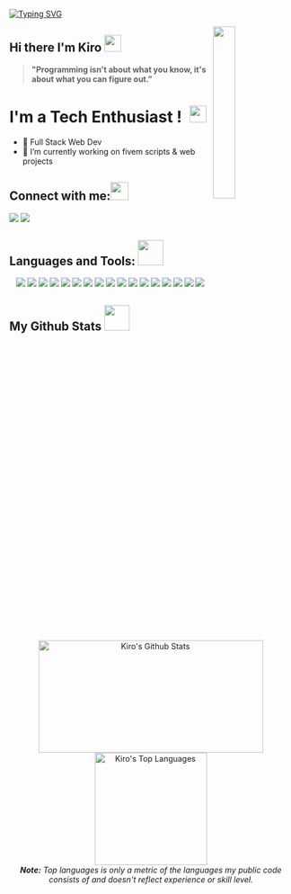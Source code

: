 [![Typing SVG](https://readme-typing-svg.herokuapp.com?color=F0DB4F&size=29&multiline=true&width=700&lines=Welcome+To+Kiro's+GitHub+Profile)](https://git.io/typing-svg)

<a href="#"><img width="28%" height="auto" align="right" src="https://cdn4.iconfinder.com/data/icons/male-occupation-avatar-1/64/Programmer-Coding-Avatar-Occupation-Man-512.png" /></a>
## Hi there I'm Kiro <img src="https://github.com/TheDudeThatCode/TheDudeThatCode/blob/master/Assets/Mario_Hello_Big.gif" width="30px">
> **"Programming isn't about what you know, it's about what you can figure out.”**

# I'm a Tech Enthusiast ! </b>&nbsp;<img src="https://github.com/TheDudeThatCode/TheDudeThatCode/blob/master/Assets/Designer.gif" width="30px">

- 🌱 Full Stack Web Dev 
- 🌱 I’m currently working on fivem scripts & web projects



## Connect with me:<img src="https://github.com/TheDudeThatCode/TheDudeThatCode/blob/master/Assets/Handshake.gif" height="32px">
<a href="mailto:sbaofu@gmail.com" target="_blank"><img src="https://img.shields.io/badge/-Email-0D1117?style=for-the-badge&logo=gmail&logoColor=F0DB4F"></a>
<a href="https://www.instagram.com/thereal_saf" target="_blank"><img src="https://img.shields.io/badge/-Instagram-0D1117?style=for-the-badge&logo=instagram&logoColor=F0DB4F"></a> 

## Languages and Tools: <img src="https://user-images.githubusercontent.com/76244600/130684889-4425a8ef-53ba-48f3-9433-871976fba0e9.gif" width="45px">

<p align="center">
  <a href="#"><img src="https://img.shields.io/badge/-JavaScript-0D1117?logo=javascript&logoColor=F0DB4F"></a>
  <a href="#"><img src="https://img.shields.io/badge/-HTML5-0D1117?logo=html5&logoColor=F0DB4F"></a>
  <a href="#"><img src="https://img.shields.io/badge/-CSS3-0D1117?logo=css3&logoColor=F0DB4F"></a>
  <a href="#"><img src="https://img.shields.io/badge/-React-0D1117?logo=react&logoColor=F0DB4F"></a>
  <a href="#"><img src="https://img.shields.io/badge/-Nodejs-0D1117?logo=Node.js&logoColor=F0DB4F"></a>
  <a href="#"><img src="https://img.shields.io/badge/-Git-0D1117?logo=git&logoColor=F0DB4F"></a>
  <a href="#"><img src="https://img.shields.io/badge/-MongoDB-0D1117?logo=mongodb&logoColor=F0DB4F"></a>
  <a href="#"><img src="https://img.shields.io/badge/-MySQL-0D1117?logo=mysql&logoColor=F0DB4F"></a>
  <a href="#"><img src="https://img.shields.io/badge/SQL%20-%230D1117.svg?logo=amazon-dynamodb&logoColor=F0DB4F"></a>
  <a href="#"><img src="https://img.shields.io/badge/-GitHub-0D1117?logo=github&logoColor=F0DB4F"></a>
  <a href="#"><img src="https://img.shields.io/badge/Lua-0D1117?logo=lua&logoColor=F0DB4F"></a>
  <a href="#"><img src="https://img.shields.io/badge/Express.js-0D1117?logo=express&logoColor=F0DB4F"></a>
  <a href="#"><img src="https://img.shields.io/badge/Bootstrap-0D1117?logo=bootstrap&logoColor=F0DB4F"></a>
  <a href="#"><img src="https://img.shields.io/badge/Material-UI-0D1117?logo=materialui&logoColor=F0DB4F"></a>
  <a href="#"><img src="https://img.shields.io/badge/Redux-0D1117?logo=redux&logoColor=F0DB4F"></a>
  <a href="#"><img src="https://img.shields.io/badge/React_Router-0D1117?logo=reactrouter&logoColor=F0DB4F"></a>
  <a href="#"><img src="https://img.shields.io/badge/C++-0D1117?logo=c%2B%2B&logoColor=F0DB4F"></a>
</p>

## My Github Stats <img src="https://user-images.githubusercontent.com/76244600/130684889-4425a8ef-53ba-48f3-9433-871976fba0e9.gif" width="45px">
  <br/>
  <div align="center">
    <a href="#"><img alt="Kiro's Github Stats" src="https://github-readme-stats.vercel.app/api?username=Kirozai&show_icons=true&include_all_commits=true&count_private=true&theme=react&hide_border=true&bg_color=0D1117&title_color=F0DB4F&icon_color=F0DB4F" height="200" width="400"/></a>
    <a href="#"><img alt="Kiro's Top Languages" src="https://github-readme-stats.vercel.app/api/top-langs/?username=Kirozai&langs_count=10&layout=compact&theme=react&hide_border=true&bg_color=0D1117&title_color=F0DB4F&icon_color=F0DB4F&card_width=200" height="200"/></a>
    <br/>
    <i><b>Note:</b> Top languages is only a metric of the languages my public code consists of and doesn't reflect experience or skill level.</i>
  </div>

